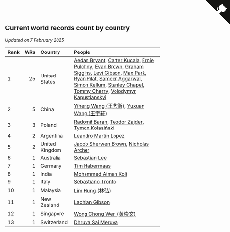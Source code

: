## Current world records count by country

*Updated on  7 February 2025*

| Rank | WRs | Country | People |
| :--- | ---: | :--- | :--- |
| 1 | 25 | United States | [Aedan Bryant](https://www.worldcubeassociation.org/persons/2017BRYA06), [Carter Kucala](https://www.worldcubeassociation.org/persons/2015KUCA01), [Ernie Pulchny](https://www.worldcubeassociation.org/persons/2010PULC01), [Evan Brown](https://www.worldcubeassociation.org/persons/2013BROW04), [Graham Siggins](https://www.worldcubeassociation.org/persons/2016SIGG01), [Levi Gibson](https://www.worldcubeassociation.org/persons/2018GIBS04), [Max Park](https://www.worldcubeassociation.org/persons/2012PARK03), [Ryan Pilat](https://www.worldcubeassociation.org/persons/2016PILA03), [Sameer Aggarwal](https://www.worldcubeassociation.org/persons/2017AGGA01), [Simon Kellum](https://www.worldcubeassociation.org/persons/2016KELL12), [Stanley Chapel](https://www.worldcubeassociation.org/persons/2016CHAP04), [Tommy Cherry](https://www.worldcubeassociation.org/persons/2015CHER07), [Volodymyr Kapustianskyi](https://www.worldcubeassociation.org/persons/2022KAPU01) |
| 2 | 5 | China | [Yiheng Wang (王艺衡)](https://www.worldcubeassociation.org/persons/2019WANY36), [Yuxuan Wang (王宇轩)](https://www.worldcubeassociation.org/persons/2009WANG13) |
| 3 | 3 | Poland | [Radomił Baran](https://www.worldcubeassociation.org/persons/2020BARA02), [Teodor Zajder](https://www.worldcubeassociation.org/persons/2021ZAJD03), [Tymon Kolasiński](https://www.worldcubeassociation.org/persons/2016KOLA02) |
| 4 | 2 | Argentina | [Leandro Martín López](https://www.worldcubeassociation.org/persons/2018LOPE22) |
| 5 | 2 | United Kingdom | [Jacob Sherwen Brown](https://www.worldcubeassociation.org/persons/2022BROW01), [Nicholas Archer](https://www.worldcubeassociation.org/persons/2020ARCH01) |
| 6 | 1 | Australia | [Sebastian Lee](https://www.worldcubeassociation.org/persons/2021LEES01) |
| 7 | 1 | Germany | [Tim Habermaas](https://www.worldcubeassociation.org/persons/2007HABE01) |
| 8 | 1 | India | [Mohammed Aiman Koli](https://www.worldcubeassociation.org/persons/2017KOLI01) |
| 9 | 1 | Italy | [Sebastiano Tronto](https://www.worldcubeassociation.org/persons/2011TRON02) |
| 10 | 1 | Malaysia | [Lim Hung (林弘)](https://www.worldcubeassociation.org/persons/2016HUNG08) |
| 11 | 1 | New Zealand | [Lachlan Gibson](https://www.worldcubeassociation.org/persons/2022GIBS04) |
| 12 | 1 | Singapore | [Wong Chong Wen (黄崇文)](https://www.worldcubeassociation.org/persons/2014WENW01) |
| 13 | 1 | Switzerland | [Dhruva Sai Meruva](https://www.worldcubeassociation.org/persons/2021MERU01) |


<a href="https://github.com/JustinTimeCuber/wca_statistics" class="github-corner" aria-label="View source on Github"><svg width="80" height="80" viewBox="0 0 250 250" style="fill:#151513; color:#fff; position: absolute; top: 0; border: 0; right: 0;" aria-hidden="true"><path d="M0,0 L115,115 L130,115 L142,142 L250,250 L250,0 Z"></path><path d="M128.3,109.0 C113.8,99.7 119.0,89.6 119.0,89.6 C122.0,82.7 120.5,78.6 120.5,78.6 C119.2,72.0 123.4,76.3 123.4,76.3 C127.3,80.9 125.5,87.3 125.5,87.3 C122.9,97.6 130.6,101.9 134.4,103.2" fill="currentColor" style="transform-origin: 130px 106px;" class="octo-arm"></path><path d="M115.0,115.0 C114.9,115.1 118.7,116.5 119.8,115.4 L133.7,101.6 C136.9,99.2 139.9,98.4 142.2,98.6 C133.8,88.0 127.5,74.4 143.8,58.0 C148.5,53.4 154.0,51.2 159.7,51.0 C160.3,49.4 163.2,43.6 171.4,40.1 C171.4,40.1 176.1,42.5 178.8,56.2 C183.1,58.6 187.2,61.8 190.9,65.4 C194.5,69.0 197.7,73.2 200.1,77.6 C213.8,80.2 216.3,84.9 216.3,84.9 C212.7,93.1 206.9,96.0 205.4,96.6 C205.1,102.4 203.0,107.8 198.3,112.5 C181.9,128.9 168.3,122.5 157.7,114.1 C157.9,116.9 156.7,120.9 152.7,124.9 L141.0,136.5 C139.8,137.7 141.6,141.9 141.8,141.8 Z" fill="currentColor" class="octo-body"></path></svg></a><style>.github-corner:hover .octo-arm{animation:octocat-wave 560ms ease-in-out}@keyframes octocat-wave{0%,100%{transform:rotate(0)}20%,60%{transform:rotate(-25deg)}40%,80%{transform:rotate(10deg)}}@media (max-width:500px){.github-corner:hover .octo-arm{animation:none}.github-corner .octo-arm{animation:octocat-wave 560ms ease-in-out}}</style>
